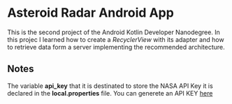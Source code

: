 # Asteroid Radar Android App

This is the second project of the Android Kotlin Developer Nanodegree. In this projec I learned how to create a _RecyclerView_
with its adapter and how to retrieve data form a server implementing the recommended architecture.

## Notes 
The variable **api_key** that it is destinated to store the NASA API Key it is declared in the **local.properties** file.
You can generete an API KEY  [here](https://api.nasa.gov/)
